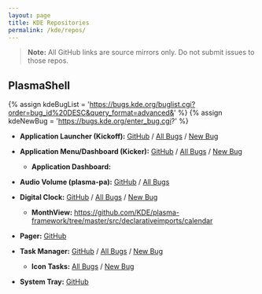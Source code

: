 ```yaml
---
layout: page
title: KDE Repositories
permalink: /kde/repos/
---
```


> **Note:** All GitHub links are source mirrors only. Do not submit issues to those repos.

## PlasmaShell

{% assign kdeBugList = 'https://bugs.kde.org/buglist.cgi?order=bug_id%20DESC&query_format=advanced&' %}
{% assign kdeNewBug = 'https://bugs.kde.org/enter_bug.cgi?' %}

* **Application Launcher (Kickoff):** [GitHub](https://github.com/KDE/plasma-desktop/blob/master/applets/kickoff/) / [All Bugs]({{kdeBugList}}product=plasmashell&component=Application%20Launcher%20%28Kickoff%29&list_id=1406061) / [New Bug]({{kdeNewBug}}product=plasmashell&component=Application%20Launcher%20%28Kickoff%29)
* **Application Menu/Dashboard (Kicker):** [GitHub](https://github.com/KDE/plasma-desktop/blob/master/applets/kicker/) / [All Bugs]({{kdeBugList}}product=plasmashell&component=Application%20Menu%20%28Kicker%29&list_id=1406061) / [New Bug]({{kdeNewBug}}product=plasmashell&component=Application%20Menu%20%28Kicker%29)
    * **Application Dashboard:**
* **Audio Volume (plasma-pa):** [GitHub](https://github.com/KDE/plasma-pa) / [All Bugs]({{kdeBugList}}product=plasma-pa&list_id=1406062)
* **Digital Clock:** [GitHub](https://github.com/KDE/plasma-desktop/blob/master/applets/kicker/) / [All Bugs]({{kdeBugList}}product=plasmashell&component=Digital%20Clock&list_id=1406061) / [New Bug]({{kdeNewBug}}product=plasmashell&component=Digital%20Clock)
    * **MonthView:** <https://github.com/KDE/plasma-framework/tree/master/src/declarativeimports/calendar>
* **Pager:** [GitHub](https://github.com/KDE/plasma-desktop/blob/master/applets/pager/)
* **Task Manager:** [GitHub](https://github.com/KDE/plasma-desktop/blob/master/applets/taskmanager/) / [All Bugs]({{kdeBugList}}product=plasmashell&component=Task%20Manager&list_id=1407534) / [New Bug]({{kdeNewBug}}product=plasmashell&component=Task%20Manager)
    * **Icon Tasks:** [All Bugs]({{kdeBugList}}product=plasmashell&component=Icons-only%20Task%20Manager&list_id=1407535) / [New Bug]({{kdeNewBug}}product=plasmashell&component=Icons-only%20Task%20Manager)
    
* **System Tray:** [GitHub](https://github.com/KDE/plasma-workspace/tree/master/applets/systemtray/)
